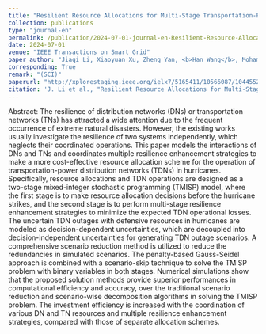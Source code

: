 ```yaml
---
title: "Resilient Resource Allocations for Multi-Stage Transportation-Power Distribution System Operations in Hurricanes"
collection: publications
type: "journal-en"
permalink: /publication/2024-07-01-journal-en-Resilient-Resource-Allocations-for-Multi-Stage-Transportation-Power-Distribution-System-Operations-in-Hurricanes
date: 2024-07-01
venue: "IEEE Transactions on Smart Grid"
paper_author: "Jiaqi Li, Xiaoyuan Xu, Zheng Yan, <b>Han Wang</b>, Mohammad Shahidehpour, Bangpeng Xie, Xiao Luo"
corresponding: True
remark: "(SCI)"
paperurl: "http://xplorestaging.ieee.org/ielx7/5165411/10566087/10445529.pdf?arnumber=10445529"
citation: 'J. Li et al., "Resilient Resource Allocations for Multi-Stage Transportation-Power Distribution System Operations in Hurricanes," in IEEE Transactions on Smart Grid, vol. 15, no. 4, pp. 3994-4009, July 2024.'
---
```


Abstract:
The resilience of distribution networks (DNs) or transportation networks (TNs) has attracted a wide attention due to the frequent occurrence of extreme natural disasters. However, the existing works usually investigate the resilience of two systems independently, which neglects their coordinated operations. This paper models the interactions of DNs and TNs and coordinates multiple resilience enhancement strategies to make a more cost-effective resource allocation scheme for the operation of transportation-power distribution networks (TDNs) in hurricanes. Specifically, resource allocations and TDN operations are designed as a two-stage mixed-integer stochastic programming (TMISP) model, where the first stage is to make resource allocation decisions before the hurricane strikes, and the second stage is to perform multi-stage resilience enhancement strategies to minimize the expected TDN operational losses. The uncertain TDN outages with defensive resources in hurricanes are modeled as decision-dependent uncertainties, which are decoupled into decision-independent uncertainties for generating TDN outage scenarios. A comprehensive scenario reduction method is utilized to reduce the redundancies in simulated scenarios. The penalty-based Gauss-Seidel approach is combined with a scenario-skip technique to solve the TMISP problem with binary variables in both stages. Numerical simulations show that the proposed solution methods provide superior performances in computational efficiency and accuracy, over the traditional scenario reduction and scenario-wise decomposition algorithms in solving the TMISP problem. The investment efficiency is increased with the coordination of various DN and TN resources and multiple resilience enhancement strategies, compared with those of separate allocation schemes.
